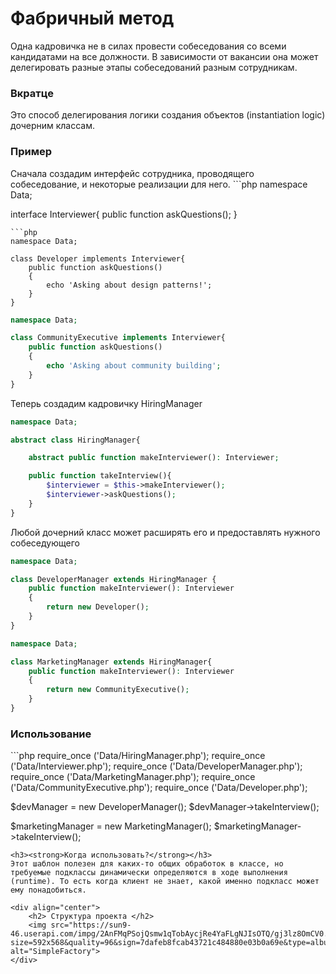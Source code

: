 # Фабричный метод

Одна кадровичка не в силах провести собеседования со всеми кандидатами на все должности. В зависимости от вакансии она может делегировать разные этапы собеседований разным сотрудникам.
<h3><strong>Вкратце</strong></h3>
Это способ делегирования логики создания объектов (instantiation logic) дочерним классам.
<h3><strong>Пример</strong></h3>
Сначала создадим интерфейс сотрудника, проводящего собеседование, и некоторые реализации для него.
```php
namespace Data;

interface Interviewer{
    public function askQuestions();
}
```
```php
namespace Data;

class Developer implements Interviewer{
    public function askQuestions()
    {
        echo 'Asking about design patterns!';
    }
}
```
```php
namespace Data;

class CommunityExecutive implements Interviewer{
    public function askQuestions()
    {
        echo 'Asking about community building';
    }
}
```
Теперь создадим кадровичку HiringManager
```php
namespace Data;

abstract class HiringManager{

    abstract public function makeInterviewer(): Interviewer;

    public function takeInterview(){
        $interviewer = $this->makeInterviewer();
        $interviewer->askQuestions();
    }
}
```
Любой дочерний класс может расширять его и предоставлять нужного собеседующего
```php
namespace Data; 

class DeveloperManager extends HiringManager {
    public function makeInterviewer(): Interviewer
    {
        return new Developer();
    }
}
```
```php
namespace Data;

class MarketingManager extends HiringManager{
    public function makeInterviewer(): Interviewer
    {
        return new CommunityExecutive();
    }
}
```
<h3><strong>Использование</strong></h3>
```php
require_once ('Data/HiringManager.php');
require_once ('Data/Interviewer.php');
require_once ('Data/DeveloperManager.php');
require_once ('Data/MarketingManager.php');
require_once ('Data/CommunityExecutive.php');
require_once ('Data/Developer.php');

$devManager = new DeveloperManager();
$devManager->takeInterview();

$marketingManager = new MarketingManager();
$marketingManager->takeInterview();
```
<h3><strong>Когда использовать?</strong></h3>
Этот шаблон полезен для каких-то общих обработок в классе, но требуемые подклассы динамически определяются в ходе выполнения (runtime). То есть когда клиент не знает, какой именно подкласс может ему понадобиться.

<div align="center">
    <h2> Структура проекта </h2>
    <img src="https://sun9-46.userapi.com/impg/2AnFMqPSojQsmw1qTobAycjRe4YaFLgNJIsOTQ/gj3lz8OmCV0.jpg?size=592x568&quality=96&sign=7dafeb8fcab43721c484880e03b0a69e&type=album" alt="SimpleFactory">
</div>